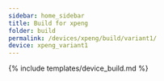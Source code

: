```yaml
---
sidebar: home_sidebar
title: Build for xpeng
folder: build
permalink: /devices/xpeng/build/variant1/
device: xpeng_variant1
---
```

{% include templates/device_build.md %}
